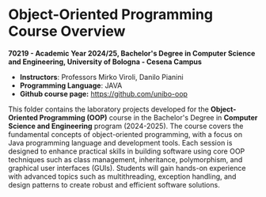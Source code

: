 # Object-Oriented Programming Course Overview

**70219 - Academic Year 2024/25, Bachelor's Degree in Computer Science and Engineering, University of Bologna - Cesena Campus** 
- **Instructors**: Professors Mirko Viroli, Danilo Pianini  
- **Programming Language**: JAVA    
- **Github course page:** https://github.com/unibo-oop

This folder contains the laboratory projects developed for the **Object-Oriented Programming (OOP)** course in the Bachelor's Degree in **Computer Science and Engineering** program (2024-2025). The course covers the fundamental concepts of object-oriented programming, with a focus on Java programming language and development tools. Each session is designed to enhance practical skills in building software using core OOP techniques such as class management, inheritance, polymorphism, and graphical user interfaces (GUIs). Students will gain hands-on experience with advanced topics such as multithreading, exception handling, and design patterns to create robust and efficient software solutions.